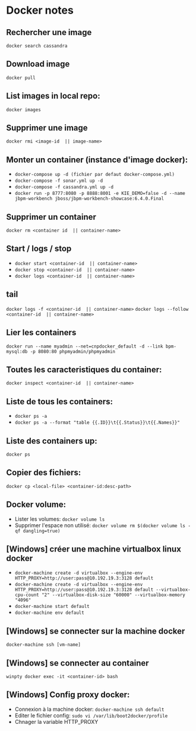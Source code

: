 
# Docker notes
 
## Rechercher une image
`docker search cassandra`
	
## Download image
`docker pull`

## List images in local repo:	
`docker images`
	
## Supprimer une image
`docker rmi <image-id  || image-name>`

## Monter un container (instance d'image docker): 
* `docker-compose up -d (fichier par defaut docker-compose.yml)`
* `docker-compose -f sonar.yml up -d`
* `docker-compose -f cassandra.yml up -d`
* `docker run -p 8777:8080 -p 8888:8001 -e KIE_DEMO=false -d --name jbpm-workbench jboss/jbpm-workbench-showcase:6.4.0.Final`
	
## Supprimer un container
`docker rm <container id  || container-name>`
	
## Start / logs / stop
* `docker start <container-id  || container-name>`	
* `docker stop <container-id  || container-name>`
* `docker logs <container-id  || container-name>`
	
## tail
`docker logs -f <container-id  || container-name>`
`docker logs --follow <container-id  || container-name>`
	
## Lier les containers
`docker run --name myadmin --net=cnpdocker_default -d --link bpm-mysql:db -p 8080:80 phpmyadmin/phpmyadmin`

## Toutes les caracteristiques du container:
`docker inspect <container-id  || container-name>`
		
## Liste de tous les containers: 
* `docker ps -a`
* `docker ps -a --format "table {{.ID}}\t{{.Status}}\t{{.Names}}"`
	
## Liste des containers up: 
`docker ps`

## Copier des fichiers: 
`docker cp <local-file> <container-id:desc-path>`

## Docker volume:
* Lister les volumes: `docker volume ls`
* Supprimer l'espace non utilisé: `docker volume rm $(docker volume ls -qf dangling=true)` 
	
## [Windows] créer une machine virtualbox linux docker
* `docker-machine create -d virtualbox --engine-env HTTP_PROXY=http://user:pass@10.192.19.3:3128 default`
* `docker-machine create -d virtualbox --engine-env HTTP_PROXY=http://user:pass@10.192.19.3:3128 default --virtualbox-cpu-count "2" --virtualbox-disk-size "60000" --virtualbox-memory "4096"`
* `docker-machine start default`
* `docker-machine env default`

## [Windows] se connecter sur la machine docker
`docker-machine ssh [vm-name]`
	
## [Windows] se connecter au container
`winpty docker exec -it <container-id> bash`
	
## [Windows] Config proxy docker:
* Connexion à la machine docker: `docker-machine ssh default`
* Editer le fichier config: `sudo vi /var/lib/boot2docker/profile`
* Chnager la variable HTTP_PROXY
